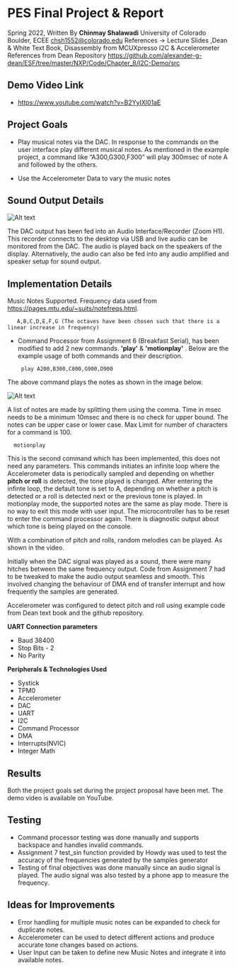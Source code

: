 

# PES Final Project & Report
Spring 2022, 
Written By **Chinmay Shalawadi**
University of Colorado Boulder, ECEE
chsh1552@colorado.edu
References -> Lecture Slides ,Dean & White Text Book, Disassembly from MCUXpresso
						I2C & Accelerometer References from Dean Repository
						https://github.com/alexander-g-dean/ESF/tree/master/NXP/Code/Chapter_8/I2C-Demo/src
						
## Demo Video Link

 - https://www.youtube.com/watch?v=B2YyIXl01aE
 
## Project Goals 
 - Play  musical notes via the DAC.  In response to the commands  on the
   user interface play   different  musical notes.  As mentioned  in the
   example project, a command like   “A300,G300,F300”  will play 300msec
   of note A and followed by the others.   
 
 - Use the Accelerometer Data to vary the music notes
## Sound Output Details 
![Alt text](../master/AudioOutSetup.png)

The DAC output has been fed into an Audio Interface/Recorder (Zoom H1). This recorder connects to the desktop via USB and live audio can be monitored from the DAC. The audio is played back on the speakers of the display. 
Alternatively, the audio can also be fed into any audio amplified and speaker setup for sound output. 

## Implementation Details 
Music Notes Supported. Frequency data used from https://pages.mtu.edu/~suits/notefreqs.html.
 
	   A,B,C,D,E,F,G (The octaves have been chosen such that there is a linear increase in frequency)

 - Command Processor from Assignment 6 (Breakfast Serial), has been modified to add 2 new commands. **'play'** & **'motionplay'**  . Below are the example usage of both commands and their description.
 

	    play A200,B300,C800,G900,D900
	    
The above command plays the notes as shown in the image below.

![Alt text](../master/play_screenshot.png)

A list of notes are made by splitting them using the comma. 
Time in msec needs to be a minimum 10msec and there is no check for upper bound. 
The notes can be upper case or lower case.
Max Limit for number of characters for a command is 100.

	  motionplay
This is the second command which has been implemented, this does not need any parameters. This commands initiates an infinite loop where the Accelerometer data is periodically sampled and depending on whether **pitch or roll** is detected,  the tone played is changed.
After entering the infinte loop, the default tone is set to A, depending on whether a pitch is detected or a roll is detected next or the previous tone is played.
In motionplay mode, the supported notes are the same as play mode.
There is no way to exit this mode with user input. The microcontroller has to be reset to enter the command processor again.
There is diagnostic output about which tone is being played on the console. 

With a combination of pitch and rolls, random melodies can be played. As shown in the video.

Initially when the DAC signal was played as a sound, there were many hitches between the same frequency output. 
Code from Assignment 7 had to be tweaked to make the audio output seamless and smooth. This involved changing the behaviour of DMA end of transfer interrupt and how frequently the samples are generated.

Accelerometer was configured to detect pitch and roll using example code from Dean text book and the github repository.

**UART Connection parameters**

 - Baud 38400
 - Stop Bits - 2
 - No Parity

**Peripherals & Technologies Used**

 - Systick
 - TPM0
 - Accelerometer
 - DAC
 - UART
 - I2C
 - Command Processor
 - DMA
 - Interrupts(NVIC)
 - Integer Math

 
 
## Results

 Both the project goals set during the project proposal have been met. The demo video is available on YouTube.


## Testing

 - Command processor testing was done manually and supports backspace and handles invalid commands. 
 - Assignment 7 test_sin function provided by Howdy was used to test the accuracy of the frequencies generated by the samples generator
 - Testing of final objectives was done manually since an audio signal is played. The audio signal was also tested by a phone app to measure the frequency.
 
 ## Ideas for Improvements

 - Error handling for multiple music notes can be expanded to check  for duplicate notes.
 - Accelerometer can be used to detect different actions and produce accurate tone changes based on actions.
 - User Input can be taken to define new Music Notes and integrate it into available notes.


    
